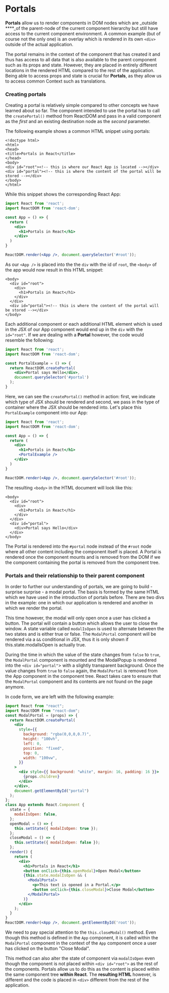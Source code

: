 # Portals

**Portals** allow us to render components in DOM nodes which are _outside ****_of the parent-node of the current component hierarchy but still have access to the current component environment. A common example \(but of course not the only one\) is an overlay which is rendered in its own `<div>` outside of the actual application.

The portal remains in the context of the component that has created it and thus has access to all data that is also available to the parent component such as its props and state. However, they are placed in entirely different locations in the rendered HTML compared to the rest of the application. Being able to access props and state is crucial for **Portals**, as they allow us to access common Context such as translations.

### Creating portals

Creating a portal is relatively simple compared to other concepts we have learned about so far. The component intended to use the portal has to call the `createPortal()` method from ReactDOM and pass in a valid component as the _first_ and an existing destination node as the _second_ parameter.

The following example shows a common HTML snippet using portals:

```markup
<!doctype html>
<html>
<head>
<title>Portals in React</title>
</head>
<body>
<div id="root"><!-- this is where our React App is located --></div>
<div id="portal"><!-- this is where the content of the portal will be stored --></div>
</body>
</html>
```

While this snippet shows the corresponding React App:

```jsx
import React from 'react';
import ReactDOM from 'react-dom';

const App = () => {
  return (
    <div>
      <h1>Portals in React</h1>
    </div>
  )
}

ReactDOM.render(<App />, document.querySelector('#root'));
```

As our `<App />` is placed into the the `div` with the id of `root`, the `<body>` of the app would now result in this HTML snippet:

```markup
<body>
  <div id="root">
    <div>
      <h1>Portals in React</h1>
    </div>
  </div>
  <div id="portal"><!-- this is where the content of the portal will be stored --></div>
</body>
```

Each additional component or each additional HTML element which is used in the JSX of our App component would end up in the `div` with the `id="root"`. If we are dealing with a **Portal** however, the code would resemble the following:

```jsx
import React from 'react';
import ReactDOM from 'react-dom';

const PortalExample = () => {
  return ReactDOM.createPortal(
    <div>Portal says Hello</div>,
    document.querySelector('#portal')
  );
}
```

Here, we can see the `createPortal()` method in action: first, we indicate which type of JSX should be rendered and second, we pass in the type of container where the JSX should be rendered into. Let's place this `PortalExample` component into our App:

```jsx
import React from 'react';
import ReactDOM from 'react-dom';

const App = () => {
  return (
    <div>
      <h1>Portals in React</h1>
      <PortalExample />
    </div>
  )
}

ReactDOM.render(<App />, document.querySelector('#root'));
```

The resulting `<body>` in the HTML document will look like this:

```markup
<body>
  <div id="root">
    <div>
      <h1>Portals in React</h1>
    </div>
  </div>
  <div id="portal">
    <div>Portal says Hello</div>
  </div>
</body>
```

The Portal is rendered into the `#portal` node instead of the `#root` node where all other content including the component itself is placed. A Portal is rendered once the component mounts and is removed from the DOM if we the component containing the portal is removed from the component tree.

### Portals and their relationship to their parent component

In order to further our understanding of portals, we are going to build - surprise surprise - a modal portal. The basis is formed by the same HTML which we have used in the introduction of portals before. There are two divs in the example: one in which our application is rendered and another in which we render the portal.

This time however, the modal will only open once a user has clicked a button. The portal will contain a button which allows the user to close the window. A state variable called `modalIsOpen` is used to alternate between the two states and is either true or false. The `ModalPortal` component will be rendered via a `&&` conditional in JSX, thus it is only shown if this.state.modalIsOpen is actually true.

During the time in which the value of the state changes from `false` to `true`, the `ModalPortal` component is mounted and the ModalPopup is rendered into the `<div id="portal"`&gt; with a slightly transparent background. Once the value changes from `true` to `false` again, the `ModalPortal` is removed from the App component in the component tree. React takes care to ensure that the `ModalPortal` component and its contents are not found on the page anymore.

In code form, we are left with the following example:

```jsx
import React from "react";
import ReactDOM from "react-dom";
const ModalPortal = (props) => {
  return ReactDOM.createPortal(
    <div
      style={{
        background: "rgba(0,0,0,0.7)",
        height: "100vh",
        left: 0,
        position: "fixed",
        top: 0,
        width: "100vw",
      }}
    >
      <div style={{ background: "white", margin: 16, padding: 16 }}>
        {props.children}
      </div>
    </div>,
    document.getElementById("portal")
  );
};
class App extends React.Component {
  state = {
    modalIsOpen: false,
  };
  openModal = () => {
    this.setState({ modalIsOpen: true });
  };
  closeModal = () => {
    this.setState({ modalIsOpen: false });
  };
  render() {
    return (
      <div>
        <h1>Portals in React</h1>
        <button onClick={this.openModal}>Open Modal</button>
        {this.state.modalIsOpen && (
          <ModalPortal>
            <p>This text is opened in a Portal.</p>
            <button onClick={this.closeModal}>Close Modal</button>
          </ModalPortal>
        )}
      </div>
    );
  }
}
ReactDOM.render(<App />, document.getElementById('root'));
```

We need to pay special attention to the `this.closeModal()` method. Even though this method is defined in the `App` component, it is called within the `ModalPortal` component in the context of the `App` component once a user has clicked on the button "Close Modal".

This method can also alter the state of component via `modalIsOpen` even though the component is not placed within `<div id="root">` as the rest of the components. Portals allow us to do this as the content is placed within the same component tree  **within React**. The **resulting HTML** however, is different and the code is placed in `<div>` different from the rest of the application.
